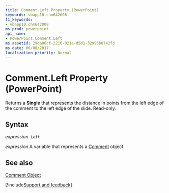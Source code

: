 ```yaml
---
title: Comment.Left Property (PowerPoint)
keywords: vbapp10.chm642008
f1_keywords:
- vbapp10.chm642008
ms.prod: powerpoint
api_name:
- PowerPoint.Comment.Left
ms.assetid: 29da86cf-2216-021a-d5d1-32995b8742fd
ms.date: 06/08/2017
localization_priority: Normal
---
```



# Comment.Left Property (PowerPoint)

Returns a  **Single** that represents the distance in points from the left edge of the comment to the left edge of the slide. Read-only.


## Syntax

 _expression_. `Left`

_expression_ A variable that represents a [Comment](./PowerPoint.Comment.md) object.


## See also


[Comment Object](PowerPoint.Comment.md)

[!include[Support and feedback](~/includes/feedback-boilerplate.md)]